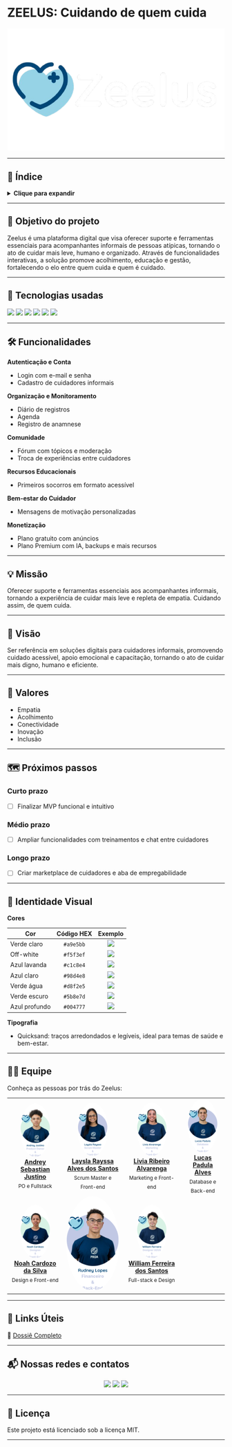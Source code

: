 # ZEELUS: Cuidando de quem cuida

<p align="center">
  <img src="./img/zeelus-logo.png" alt="Logo do Zeelus"/>
</p>

---

## 📑 Índice

<details>
  <summary><strong>Clique para expandir</strong></summary>

1. [Objetivo do projeto](#objetivo-do-projeto)
2. [Tecnologias usadas](#tecnologias-usadas)
3. [Funcionalidades](#funcionalidades)
4. [Missão](#missão)
5. [Visão](#visão)
6. [Valores](#valores)
7. [Próximos passos](#próximos-passos)
8. [Identidade Visual](#identidade-visual)
9. [Equipe](#equipe)
10. [Links Úteis](#links-úteis)
11. [Nossas redes e contatos](#nossas-redes-e-contatos)
12. [Licença](#licença)

</details>

---

## 🎯 Objetivo do projeto

Zeelus é uma plataforma digital que visa oferecer suporte e ferramentas essenciais para acompanhantes informais de pessoas atípicas, tornando o ato de cuidar mais leve, humano e organizado. Através de funcionalidades interativas, a solução promove acolhimento, educação e gestão, fortalecendo o elo entre quem cuida e quem é cuidado.

---

## 🚀 Tecnologias usadas

<p>
  <img src="https://img.shields.io/badge/React-61DAFB?style=flat&logo=react&logoColor=black"/>
  <img src="https://img.shields.io/badge/Java-ED8B00?style=flat&logo=java&logoColor=white"/>
  <img src="https://img.shields.io/badge/Spring%20Boot-6DB33F?style=flat&logo=spring-boot&logoColor=white"/>
  <img src="https://img.shields.io/badge/PostgreSQL-4169E1?style=flat&logo=postgresql&logoColor=white"/>
  <img src="https://img.shields.io/badge/Figma-F24E1E?style=flat&logo=figma&logoColor=white"/>
  <img src="https://img.shields.io/badge/Docker-2496ED?style=flat&logo=docker&logoColor=white"/>
</p>

---

## 🛠️ Funcionalidades

**Autenticação e Conta**
- Login com e-mail e senha
- Cadastro de cuidadores informais

**Organização e Monitoramento**
- Diário de registros
- Agenda
- Registro de anamnese

**Comunidade**
- Fórum com tópicos e moderação
- Troca de experiências entre cuidadores

**Recursos Educacionais**
- Primeiros socorros em formato acessível

**Bem-estar do Cuidador**
- Mensagens de motivação personalizadas

**Monetização**
- Plano gratuito com anúncios
- Plano Premium com IA, backups e mais recursos

---

## 💡 Missão

Oferecer suporte e ferramentas essenciais aos acompanhantes informais, tornando a experiência de cuidar mais leve e repleta de empatia. Cuidando assim, de quem cuida.

---

## 👀 Visão

Ser referência em soluções digitais para cuidadores informais, promovendo cuidado acessível, apoio emocional e capacitação, tornando o ato de cuidar mais digno, humano e eficiente.

---

## 🌱 Valores

- Empatia  
- Acolhimento  
- Conectividade  
- Inovação  
- Inclusão  

---

## 🗺️ Próximos passos

### Curto prazo
- [ ] Finalizar MVP funcional e intuitivo

### Médio prazo
- [ ] Ampliar funcionalidades com treinamentos e chat entre cuidadores

### Longo prazo
- [ ] Criar marketplace de cuidadores e aba de empregabilidade

---

## 🎨 Identidade Visual

**Cores**

| Cor            | Código HEX | Exemplo |
|----------------|:----------:|:-------:|
| Verde claro    | `#a9e5bb`  | ![](https://singlecolorimage.com/get/a9e5bb/30x20) |
| Off-white      | `#f5f3ef`  | ![](https://singlecolorimage.com/get/f5f3ef/30x20) |
| Azul lavanda   | `#c1c8e4`  | ![](https://singlecolorimage.com/get/c1c8e4/30x20) |
| Azul claro     | `#98d4e8`  | ![](https://singlecolorimage.com/get/98d4e8/30x20) |
| Verde água     | `#d8f2e5`  | ![](https://singlecolorimage.com/get/d8f2e5/30x20) |
| Verde escuro   | `#5b8e7d`  | ![](https://singlecolorimage.com/get/5b8e7d/30x20) |
| Azul profundo  | `#004777`  | ![](https://singlecolorimage.com/get/004777/30x20) |

**Tipografia**

- Quicksand: traços arredondados e legíveis, ideal para temas de saúde e bem-estar.

---

## 👩‍💻 Equipe

Conheça as pessoas por trás do Zeelus:

<table>
  <tr>
    <td align="center">
      <img src="./equipe/andrey.png" width="70" style="border-radius:50%"/><br/>
      <a href="https://www.linkedin.com/in/andrey-sebastian-justino/"><strong>Andrey Sebastian Justino</strong></a><br/>
      <sub>PO e Fullstack</sub>
    </td>
    <td align="center">
      <img src="./equipe/laysla.png" width="70" style="border-radius:50%"/><br/>
      <a href="https://www.linkedin.com/in/laysla-alves/"><strong>Laysla Rayssa Alves dos Santos</strong></a><br/>
      <sub>Scrum Master e Front-end</sub>
    </td>
    <td align="center">
      <img src="./equipe/livia.png" width="70" style="border-radius:50%"/><br/>
      <a href="https://www.linkedin.com/in/livia-alvarenga05/"><strong>Livia Ribeiro Alvarenga</strong></a><br/>
      <sub>Marketing e Front-end</sub>
    </td>
    <td align="center">
      <img src="./equipe/padula.png" width="70" style="border-radius:50%"/><br/>
      <a href="https://www.linkedin.com/in/lucas-padula-alves-b72ba52b6/"><strong>Lucas Padula Alves</strong></a><br/>
      <sub>Database e Back-end</sub>
    </td>
  </tr>
  <tr>
    <td align="center">
      <img src="./equipe/noah.png" width="70" style="border-radius:50%"/><br/>
      <a href="https://www.linkedin.com/in/noah-cardozo-714224352/"><strong>Noah Cardozo da Silva</strong></a><br/>
      <sub>Design e Front-end</sub>
    </td>
    <td align="center">
      <img src="./equipe/rudney.png" width="130" style="border-radius:50%"/><br/>
      <a href="https://www.linkedin.com/in/rudneyjr/"></a>
    </td>
    <td align="center">
      <img src="./equipe/will.png" width="70" style="border-radius:50%"/><br/>
      <a href="https://www.linkedin.com/in/devwilliamferreira/"><strong>William Ferreira dos Santos</strong></a><br/>
      <sub>Full-stack e Design</sub>
    </td>
    <td></td>
  </tr>
</table>

---

## 🔗 Links Úteis

📌 [Dossiê Completo](https://heyzine.com/flip-book/7f11790fcc.html)

---

## 📬 Nossas redes e contatos

<p align="center">
  <a href="mailto:zeelus.contato@gmail.com"><img src="https://img.icons8.com/fluency/48/email.png"/></a>
  <a href="https://www.instagram.com/_zeelus/"><img src="https://img.icons8.com/fluency/48/instagram-new.png"/></a>
  <a href="https://www.linkedin.com/company/zeelus"><img src="https://img.icons8.com/fluency/48/linkedin.png"/></a>
</p>

---

## 📄 Licença

Este projeto está licenciado sob a licença MIT.

---

<!--
**Sobre nós:**

🌟 Plataforma de acolhimento e suporte para cuidadores informais  
📚 Recursos educativos + ferramentas de organização  
💬 Comunidade engajada e solidária  
-->